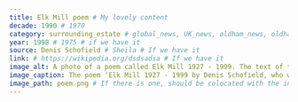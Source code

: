 ```yaml
---
title: Elk Mill poem # My lovely content
decade: 1990 # 1970
category: surrounding_estate # global_news, UK_news, oldham_news, oldham_history, towers, surrounding_estate # Always exactly one category
year: 1998 # 1975 # if we have it
source: Denis Schofield # Sheila # If we have it
link: # https://wikipedia.org/dsdsadsa # If we have it
image_alt: A photo of a poem called Elk Mill 1927 - 1999. The text of the poem reads "Like a beacon Elk Mill stood, <br> Of brick and stone, steel and wood. <br> Shining brightly, night and day,<br> a focal point from motorway.<br> <br> Standing there in all it’s glory,<br> A special part of the Shiloh story.<br> Though crafted from such mortal things,<br> There bear inside a heart that sings.<br> <br> The last refrain so melancholy,<br> From the mill once dubbed as Tommy’s Folly.<br> News of it’s closure, grim and stark,<br> The land will be a Retail Park.<br> <br> The last mill built in the old tradition,<br> Lost through unfair competition.<br> The famous phrase no longer read,<br> Of ‘Britain’s Bread’ and ‘Lancashire’s Thread’. <br> <br> Due to trade’s disruptive condition,<br> The mill’s now gone, despite opposition.<br> Elk Mill demolished before it’s time,<br> Elk was supreme, still in it’s prime.<br> <br> And now the dust has finally cleared,<br> The feeling of loss can seem quite weird.<br> A piece of Shiloh met an early end,<br> As sad as the death of a very close friend.<br> <br> I’ve heard of people who openly cried,<br> On hearing that Elk Mill had died.<br> But as the months turn into years,<br> Memories fade as did those tears.<br> <br> And if mills have a heaven to call their own, <br> Elk Mill will have found a good home." The poem is by Denis Schofield. Behind the poem is a faded image of some smiling women in front of some mill equipment.
image_caption: The poem ‘Elk Mill 1927 - 1999 by Denis Schofield, who worked at the mill # If there is one
image_path: poem.png # If there is one, should be colocated with the index.md file in the folder
---
```


